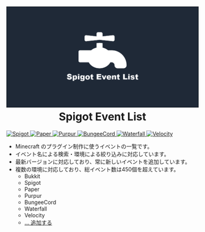 <h1 align="center">
  <a href="https://spigot-event-list.s7a.dev">
    <img src="logo.png" alt="spigot-event-list"/>
  </a>
  Spigot Event List
</h1>

<a href="https://www.spigotmc.org">
  <img alt="Spigot" src="https://img.shields.io/badge/dynamic/json?color=orange&label=Spigot&query=Spigot&url=https%3A%2F%2Fraw.githubusercontent.com%2Fsya-ri%2Fspigot-event-list%2Fmaster%2Fpackages%2Fdata%2Fversions.json" />
</a>
<a href="https://papermc.io/downloads#Paper">
  <img alt="Paper" src="https://img.shields.io/badge/dynamic/json?color=lightgray&label=Paper&query=Paper&url=https%3A%2F%2Fraw.githubusercontent.com%2Fsya-ri%2Fspigot-event-list%2Fmaster%2Fpackages%2Fdata%2Fversions.json" />
</a>
<a href="https://purpurmc.org">
  <img alt="Purpur" src="https://img.shields.io/badge/dynamic/json?color=blueviolet&label=Purpur&query=Purpur&url=https%3A%2F%2Fraw.githubusercontent.com%2Fsya-ri%2Fspigot-event-list%2Fmaster%2Fpackages%2Fdata%2Fversions.json" />
</a>
<a href="https://www.spigotmc.org/wiki/bungeecord">
  <img alt="BungeeCord" src="https://img.shields.io/badge/dynamic/json?color=yellow&label=BungeeCord&query=Bungee&url=https%3A%2F%2Fraw.githubusercontent.com%2Fsya-ri%2Fspigot-event-list%2Fmaster%2Fpackages%2Fdata%2Fversions.json" />
</a>
<a href="https://papermc.io/downloads#Waterfall">
  <img alt="Waterfall" src="https://img.shields.io/badge/dynamic/json?color=lightblue&label=Waterfall&query=Waterfall&url=https%3A%2F%2Fraw.githubusercontent.com%2Fsya-ri%2Fspigot-event-list%2Fmaster%2Fpackages%2Fdata%2Fversions.json" />
</a>
<a href="https://papermc.io/downloads#Velocity">
  <img alt="Velocity" src="https://img.shields.io/badge/dynamic/json?color=lightgreen&label=Velocity&query=Velocity&url=https%3A%2F%2Fraw.githubusercontent.com%2Fsya-ri%2Fspigot-event-list%2Fmaster%2Fpackages%2Fdata%2Fversions.json" />
</a>

<br />

- Minecraft のプラグイン制作に使うイベントの一覧です。
- イベント名による検索・環境による絞り込みに対応しています。
- 最新バージョンに対応しており、常に新しいイベントを追加しています。
- 複数の環境に対応しており、総イベント数は450個を超えています。
  - Bukkit
  - Spigot
  - Paper
  - Purpur
  - BungeeCord
  - Waterfall
  - Velocity
  - [... 追加する](https://github.com/sya-ri/spigot-event-list/issues/new?template=new-environment.yml)
